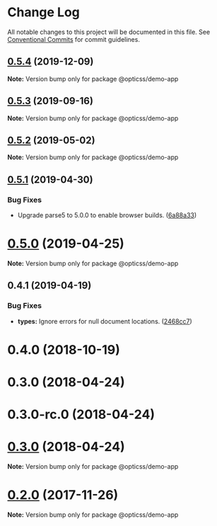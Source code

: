 # Change Log

All notable changes to this project will be documented in this file.
See [Conventional Commits](https://conventionalcommits.org) for commit guidelines.

## [0.5.4](https://github.com/linkedin/opticss/compare/@opticss/demo-app@0.5.3...@opticss/demo-app@0.5.4) (2019-12-09)

**Note:** Version bump only for package @opticss/demo-app





## [0.5.3](https://github.com/linkedin/opticss/compare/@opticss/demo-app@0.5.2...@opticss/demo-app@0.5.3) (2019-09-16)

**Note:** Version bump only for package @opticss/demo-app





## [0.5.2](https://github.com/linkedin/opticss/compare/@opticss/demo-app@0.5.1...@opticss/demo-app@0.5.2) (2019-05-02)

**Note:** Version bump only for package @opticss/demo-app





## [0.5.1](https://github.com/linkedin/opticss/compare/@opticss/demo-app@0.5.0...@opticss/demo-app@0.5.1) (2019-04-30)


### Bug Fixes

* Upgrade parse5 to 5.0.0 to enable browser builds. ([6a88a33](https://github.com/linkedin/opticss/commit/6a88a33))





# [0.5.0](https://github.com/linkedin/opticss/compare/@opticss/demo-app@0.4.1...@opticss/demo-app@0.5.0) (2019-04-25)

**Note:** Version bump only for package @opticss/demo-app





## 0.4.1 (2019-04-19)


### Bug Fixes

* **types:** Ignore errors for null document locations. ([2468cc7](https://github.com/linkedin/opticss/commit/2468cc7))



# 0.4.0 (2018-10-19)



# 0.3.0 (2018-04-24)



# 0.3.0-rc.0 (2018-04-24)





<a name="0.3.0"></a>
# [0.3.0](https://github.com/linkedin/opticss/compare/v0.3.0-rc.0...v0.3.0) (2018-04-24)

**Note:** Version bump only for package @opticss/demo-app





<a name="0.2.0"></a>
# [0.2.0](https://github.com/linkedin/opticss/compare/v0.1.1...v0.2.0) (2017-11-26)




**Note:** Version bump only for package @opticss/demo-app
